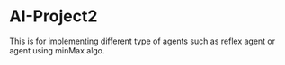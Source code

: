 # AI-Project2
This is for implementing different type of agents such as reflex agent or agent using minMax algo.
